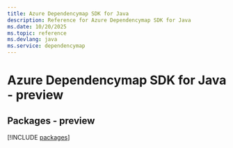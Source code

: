 ```yaml
---
title: Azure Dependencymap SDK for Java
description: Reference for Azure Dependencymap SDK for Java
ms.date: 10/20/2025
ms.topic: reference
ms.devlang: java
ms.service: dependencymap
---
```

# Azure Dependencymap SDK for Java - preview
## Packages - preview
[!INCLUDE [packages](dependencymap-index.md)]